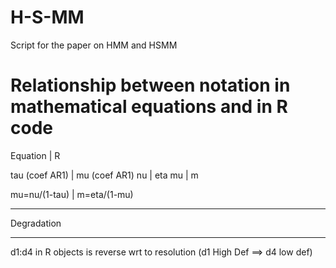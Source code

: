 # H-S-MM
Script for the paper on HMM and HSMM


# Relationship between notation in mathematical equations and in R code
 
Equation          | R

tau (coef AR1)    | mu (coef AR1)
nu                | eta
mu                | m

mu=nu/(1-tau)     | m=eta/(1-mu)

 **********************************************************************
   Degradation
 **********************************************************************
   d1:d4 in R objects is reverse wrt to resolution (d1 High Def ==> d4 low def)

